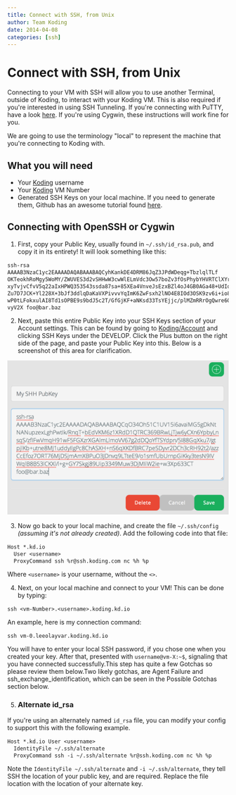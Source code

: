 ```yaml
---
title: Connect with SSH, from Unix
author: Team Koding
date: 2014-04-08
categories: [ssh]
---
```


# Connect with SSH, from Unix

Connecting to your VM with SSH will allow you to use another Terminal, outside 
of Koding, to interact with your Koding VM. This is also required if you're 
interested in using SSH Tunneling. If you're connecting with PuTTY, have a look 
[here][connect windows]. If you're using Cygwin, these instructions will work 
fine for you.

We are going to use the terminology "local" to represent the machine that 
you're connecting to Koding with.

## What you will need

- Your [Koding][koding] username
- Your [Koding][koding] VM Number
- Generated SSH Keys on your local machine. If you need to generate them, 
  Github has an awesome tutorial found [here][github keygen].

## Connecting with OpenSSH or Cygwin

1. First, copy your Public Key, usually found in `~/.ssh/id_rsa.pub`, and copy 
  it in its entirety! It will look something like this:
  ```
  ssh-rsa AAAAB3NzaC1yc2EAAAADAQABAAABAQCyhKankDE4DRM86JqZ3JPdWDeqg+TbzlqlTLf 
  OKTeokhRoMgy5WoMY/ZWUVES3d2vSHHwW3cwWlELmVdc3Ow57boZv3fOsPhybYHVRTClXYr1ncS 
  xyTvjvCfvV5q22aIxHPWQ353543ssda87sa+85XEa4VnveJsEzxBZl4oJ4GB0AGa48+UdIqutrg 
  Zu7D7JCK+Yl228X+3bJf3ddlqDaKaVXPivvvYqImK6ZwFsxh2lNO4E8IOd3OSK9zv6i+io8PxWm 
  wP0tLFokxulAI8Td1sOPBE9s9bdJ5c2T/GfGjKF+aNKsd33TsYEjjc/plMZmRRrOgQwre6OAkgM 
  vyV2X foo@bar.baz
  ```
2. Next, paste this entire Public Key into your SSH Keys section of your 
Account settings. This can be found by going to 
[Koding/Account](https://koding.com/Account) and clicking SSH Keys under the 
DEVELOP. Click the Plus button on the right side of the page, and paste your 
Public Key into this. Below is a screenshot of this area for clarification.  

  ![Koding SSH Keys](sshkeys.png)

3. Now go back to your local machine, and create the file `~/.ssh/config` 
  _(assuming it's not already created)_. Add the following code into that file:

  ```
  Host *.kd.io
    User <username>
    ProxyCommand ssh %r@ssh.koding.com nc %h %p
  ```

  Where `<username>` is your username, without the `<>`.

4. Next, on your local machine and connect to your VM! This can be done by 
typing:

  ```
  ssh <vm-Number>.<username>.koding.kd.io
  ```

  An example, here is my connection command:

  ```
  ssh vm-0.leeolayvar.koding.kd.io
  ```

  You will have to enter your local SSH password, if you chose one when you 
  created your key. After that, presented with `username@vm-X:~$`, signaling that 
  you have connected successfully.This step has quite a few Gotchas so please 
  review them below.Two likely gotchas, are Agent Failure and 
  ssh_exchange_identification, which can be seen in the Possible Gotchas section 
  below.

5. ### Alternate id_rsa

  If you're using an alternately named `id_rsa` file, you can modify your 
  config to support this with the following example.

  ```
  Host *.kd.io User <username>
    IdentityFile ~/.ssh/alternate
    ProxyCommand ssh -i ~/.ssh/alternate %r@ssh.koding.com nc %h %p
  ```

  Note the `IdentityFile ~/.ssh/alternate` and `-i ~/.ssh/alternate`, they tell 
  SSH the location of your public key, and are required. Replace the file 
  location with the location of your alternate key.




[koding]: https://koding.com
[github keygen]: https://help.github.com/articles/generating-ssh-keys
[connect windows]: /guides/connect-with-ssh-windows
